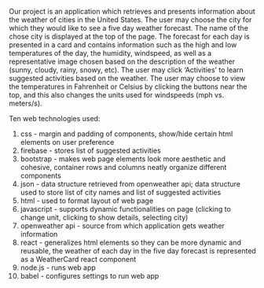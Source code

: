 Our project is an application which retrieves and presents information about the weather of cities in the United States. The user may choose the city for which they would like to see a five day weather forecast. The name of the chose city is displayed at the top of the page. The forecast for each day is presented in a card and contains information such as the high and low temperatures of the day, the humidity, windspeed, as well as a representative image chosen based on the description of the weather (sunny, cloudy, rainy, snowy, etc). The user may click ‘Activities’ to learn suggested activities based on the weather. The user may choose to view the temperatures in Fahrenheit or Celsius by clicking the buttons near the top, and this also changes the units used for windspeeds (mph vs. meters/s). 

Ten web technologies used:
1. css - margin and padding of components, show/hide certain html elements on user preference
2. firebase - stores list of suggested activities
3. bootstrap - makes web page elements look more aesthetic and cohesive, container rows and columns neatly organize different components
4. json - data structure retrieved from openweather api; data structure used to store list of city names and list of suggested activities
5. html - used to format  layout of web page
6. javascript - supports dynamic functionalities on page (clicking to change unit, clicking to show details, selecting city)
7. openweather api - source from which application gets weather information
8. react - generalizes html elements so they can be more dynamic and reusable, the weather of each day in the five day forecast is represented as a WeatherCard react component
9. node.js - runs web app
10. babel - configures settings to run web app
